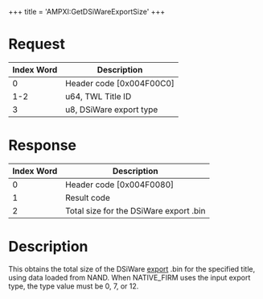 +++
title = 'AMPXI:GetDSiWareExportSize'
+++

# Request

| Index Word | Description                |
|------------|----------------------------|
| 0          | Header code \[0x004F00C0\] |
| 1-2        | u64, TWL Title ID          |
| 3          | u8, DSiWare export type    |

# Response

| Index Word | Description                            |
|------------|----------------------------------------|
| 0          | Header code \[0x004F0080\]             |
| 1          | Result code                            |
| 2          | Total size for the DSiWare export .bin |

# Description

This obtains the total size of the DSiWare
[export](DSiWare_Exports "wikilink") .bin for the specified title, using
data loaded from NAND. When NATIVE_FIRM uses the input export type, the
type value must be 0, 7, or 12.
